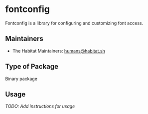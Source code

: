 # fontconfig

Fontconfig is a library for configuring and
  customizing font access.

## Maintainers

* The Habitat Maintainers: <humans@habitat.sh>

## Type of Package

Binary package

## Usage

*TODO: Add instructions for usage*
